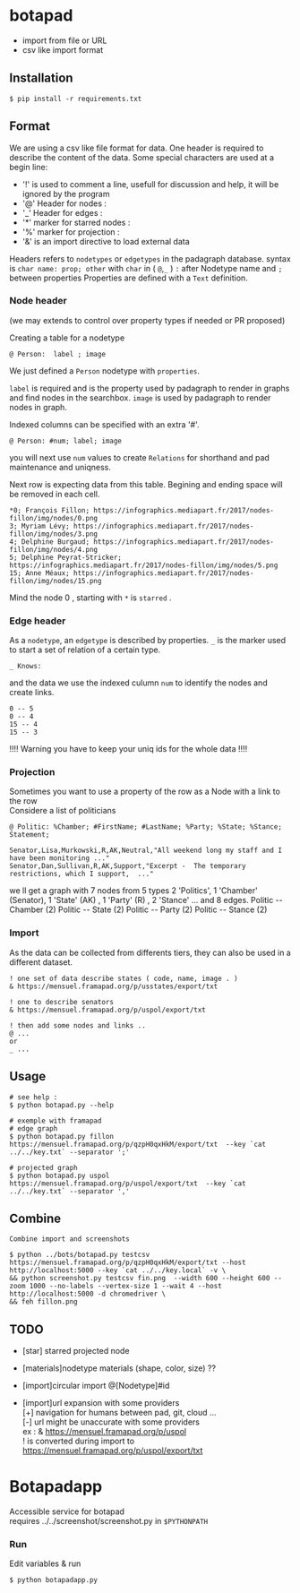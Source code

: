 
# botapad

* import from file or URL
* csv like import format


## Installation

    $ pip install -r requirements.txt

## Format

We are using a csv like file format for data.
One header is required to describe the content of the data.
Some special characters are used at a begin line:

* '!' is used to comment a line, usefull for discussion and help, it will be ignored by the program
* '@' Header for nodes :
* '_' Header for edges :
* '*' marker for starred nodes :
* '%' marker for projection :
* '&' is an import directive to load external data

Headers refers to `nodetypes` or `edgetypes` in the padagraph database.
syntax is ```char name: prop; other``` with `char` in ( `@`,`_` )
`:` after  Nodetype name and `;` between properties
Properties are defined with a `Text` definition.

### Node header

(we may extends to control over property types if needed or PR proposed)

Creating a table for a nodetype

    @ Person:  label ; image 

We just defined a `Person` nodetype with `properties`.

`label` is required and is the property used by padagraph to render in graphs and find nodes in the searchbox.
`image` is used by padagraph to render nodes in graph.

Indexed columns can be specified with an extra '#'.  

    @ Person: #num; label; image 

you will next use `num` values  to create `Relations` for shorthand and pad maintenance and uniqness. 

Next row is expecting data from this table.
Begining and ending space will be removed in each cell.    

    *0; François Fillon; https://infographics.mediapart.fr/2017/nodes-fillon/img/nodes/0.png
    3; Myriam Lévy; https://infographics.mediapart.fr/2017/nodes-fillon/img/nodes/3.png
    4; Delphine Burgaud; https://infographics.mediapart.fr/2017/nodes-fillon/img/nodes/4.png
    5; Delphine Peyrat-Stricker; https://infographics.mediapart.fr/2017/nodes-fillon/img/nodes/5.png
    15; Anne Méaux; https://infographics.mediapart.fr/2017/nodes-fillon/img/nodes/15.png

Mind the node 0 , starting with `*` is `starred` .


### Edge header

As a `nodetype`, an `edgetype` is described by properties.
`_` is the marker used to start a set of relation of a certain type.

    _ Knows: 

and the data we use the indexed culumn `num` to identify the nodes and create links.

    0 -- 5
    0 -- 4
    15 -- 4
    15 -- 3
    
!!!! Warning you have to keep your uniq ids for the whole data !!!! 

### Projection

Sometimes you want to use a property of the row as a Node with a link to the row  
Considere a list of politicians

    @ Politic: %Chamber; #FirstName; #LastName; %Party; %State; %Stance; Statement;

    Senator,Lisa,Murkowski,R,AK,Neutral,"All weekend long my staff and I have been monitoring ..."
    Senator,Dan,Sullivan,R,AK,Support,"Excerpt -  The temporary restrictions, which I support,  ..."

we ll get a graph with 7 nodes from 5 types
2 'Politics', 1 'Chamber' (Senator), 1 'State' (AK) , 1 'Party' (R) , 2 'Stance' ...
and 8 edges.
    Politic -- Chamber  (2) 
    Politic -- State   (2)
    Politic -- Party   (2)
    Politic -- Stance  (2) 

### Import

As the data can be collected from differents tiers,
they can also be used in a different dataset. 

    ! one set of data describe states ( code, name, image . )
    & https://mensuel.framapad.org/p/usstates/export/txt
    
    ! one to describe senators
    & https://mensuel.framapad.org/p/uspol/export/txt

    ! then add some nodes and links ..
    @ ...
    or
    _ ...


## Usage
    # see help :
    $ python botapad.py --help

    # exemple with framapad
    # edge graph
    $ python botapad.py fillon https://mensuel.framapad.org/p/qzpH0qxHkM/export/txt  --key `cat ../../key.txt` --separator ';'

    # projected graph
    $ python botapad.py uspol https://mensuel.framapad.org/p/uspol/export/txt  --key `cat ../../key.txt` --separator ','
    
## Combine

    Combine import and screenshots

    $ python ../bots/botapad.py testcsv https://mensuel.framapad.org/p/qzpH0qxHkM/export/txt --host http://localhost:5000 --key `cat ../../key.local` -v \
    && python screenshot.py testcsv fin.png  --width 600 --height 600 --zoom 1000 --no-labels --vertex-size 1 --wait 4 --host http://localhost:5000 -d chromedriver \
    && feh fillon.png

## TODO

* [star] starred projected node  

* [materials]nodetype materials (shape, color, size) ??   

* [import]circular import @[Nodetype]#id  
* [import]url expansion with some providers  
      [+] navigation for humans between pad, git, cloud ...  
      [-] url might be unaccurate with some providers  
      ex : 
        & https://mensuel.framapad.org/p/uspol  
        ! is converted during import to  https://mensuel.framapad.org/p/uspol/export/txt  


# Botapadapp

Accessible service for botapad  
requires ../../screenshot/screenshot.py in `$PYTHONPATH`

### Run

Edit variables & run  

    $ python botapadapp.py

    